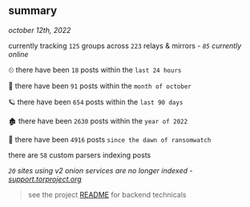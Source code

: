 
## summary
_october 12th, 2022_

currently tracking `125` groups across `223` relays & mirrors - _`85` currently online_

⏲ there have been `18` posts within the `last 24 hours`

🦈 there have been `91` posts within the `month of october`

🪐 there have been `654` posts within the `last 90 days`

🏚 there have been `2630` posts within the `year of 2022`

🦕 there have been `4916` posts `since the dawn of ransomwatch`

there are `58` custom parsers indexing posts

_`20` sites using v2 onion services are no longer indexed - [support.torproject.org](https://support.torproject.org/onionservices/v2-deprecation/)_

> see the project [README](https://github.com/joshhighet/ransomwatch#ransomwatch--) for backend technicals
